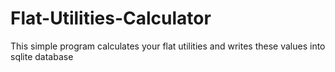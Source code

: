 # Flat-Utilities-Calculator
This simple program calculates your flat utilities and writes these values into sqlite database
